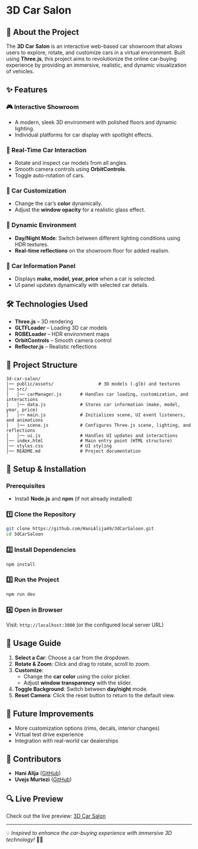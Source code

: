 # 3D Car Salon

## 🚗 About the Project
The **3D Car Salon** is an interactive web-based car showroom that allows users to explore, rotate, and customize cars in a virtual environment. Built using **Three.js**, this project aims to revolutionize the online car-buying experience by providing an immersive, realistic, and dynamic visualization of vehicles.

## ✨ Features
### 🎮 Interactive Showroom
- A modern, sleek 3D environment with polished floors and dynamic lighting.
- Individual platforms for car display with spotlight effects.

### 🚗 Real-Time Car Interaction
- Rotate and inspect car models from all angles.
- Smooth camera controls using **OrbitControls**.
- Toggle auto-rotation of cars.

### 🎨 Car Customization
- Change the car’s **color** dynamically.
- Adjust the **window opacity** for a realistic glass effect.

### 🌅 Dynamic Environment
- **Day/Night Mode**: Switch between different lighting conditions using HDR textures.
- **Real-time reflections** on the showroom floor for added realism.

### 📜 Car Information Panel
- Displays **make, model, year, price** when a car is selected.
- UI panel updates dynamically with selected car details.

## 🛠️ Technologies Used
- **Three.js** – 3D rendering
- **GLTFLoader** – Loading 3D car models
- **RGBELoader** – HDR environment maps
- **OrbitControls** – Smooth camera control
- **Reflector.js** – Realistic reflections

## 📂 Project Structure
```
3d-car-salon/
│── public/assets/                 # 3D models (.glb) and textures
│── src/
│   │── carManager.js       # Handles car loading, customization, and interactions
│   │── data.js             # Stores car information (make, model, year, price)
│   │── main.js             # Initializes scene, UI event listeners, and animations
│   │── scene.js            # Configures Three.js scene, lighting, and reflections
│   │── ui.js               # Handles UI updates and interactions
│── index.html              # Main entry point (HTML structure)
│── styles.css              # UI styling
│── README.md               # Project documentation
```

## 🔧 Setup & Installation
### Prerequisites
- Install **Node.js** and **npm** (if not already installed)

### 1️⃣ Clone the Repository
```sh
git clone https://github.com/HaniAlija49/3dCarSaloon.git
cd 3dCarSaloon
```

### 2️⃣ Install Dependencies
```sh
npm install
```

### 3️⃣ Run the Project
```sh
npm run dev
```

### 4️⃣ Open in Browser
Visit: `http://localhost:3000` (or the configured local server URL)

## 🚀 Usage Guide
1. **Select a Car**: Choose a car from the dropdown.
2. **Rotate & Zoom**: Click and drag to rotate, scroll to zoom.
3. **Customize**:
   - Change the **car color** using the color picker.
   - Adjust **window transparency** with the slider.
4. **Toggle Background**: Switch between **day/night** mode.
5. **Reset Camera**: Click the reset button to return to the default view.

## 🌟 Future Improvements
- More customization options (rims, decals, interior changes)
- Virtual test drive experience
- Integration with real-world car dealerships

## 🤝 Contributors
- **Hani Alija** ([GitHub](https://github.com/HaniAlija49))
- **Uvejs Murtezi** ([GitHub](https://github.com/UvejsMr))

## 🔍 Live Preview
Check out the live preview: [3D Car Salon](https://3d-car-saloon.vercel.app/)

---
💡 *Inspired to enhance the car-buying experience with immersive 3D technology!* 🚗💨

